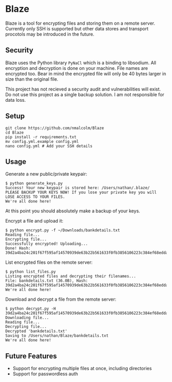 # Blaze

Blaze is a tool for encrypting files and storing them on a remote server. Currently only SSH is supported but other data stores and transport procotols may be introduced in the future.

## Security

Blaze uses the Python library `PyNaCl` which is a binding to libsodium. All encryption and decryption is done on your machine. File names are encrypted too. Bear in mind the encrypted file will only be 40 bytes larger in size than the original file.

This project has not recieved a security audit and vulnerabilities will exist. Do not use this project as a single backup solution. I am not responsible for data loss.

## Setup

```
git clone https://github.com/nmalcolm/Blaze
cd Blaze
pip install -r requirements.txt
mv config.yml.example config.yml
nano config.yml # Add your SSH details
```

## Usage

Generate a new public/private keypair:

```
$ python generate_keys.py
Success! Your new keypair is stored here: /Users/nathan/.blaze/
PLEASE BACKUP YOUR KEYS NOW! If you lose your private key you will LOSE ACCESS TO YOUR FILES.
We're all done here!
```

At this point you should absolutely make a backup of your keys.

Encrypt a file and upload it:

```
$ python encrypt.py -f ~/Downloads/bankdetails.txt
Reading file...
Encrypting file...
Successfully encrypted! Uploading...
Done! Hash: 39d2a4ba24c201f67f595af14570939de63b22b561633f0fb3856106223c384ef68edda00cd509834d386722e010b90c900db471314ac0
```

List encrypted files on the remote server:

```
$ python list_files.py
Listing encrypted files and decrypting their filenames...
File: bankdetails.txt (36.0B), Hash: 39d2a4ba24c201f67f595af14570939de63b22b561633f0fb3856106223c384ef68edda00cd509834d386722e010b90c900db471314ac0
We're all done here!
```

Download and decrypt a file from the remote server:

```
$ python decrypt.py -H 39d2a4ba24c201f67f595af14570939de63b22b561633f0fb3856106223c384ef68edda00cd509834d386722e010b90c900db471314ac0
Downloading file...
Reading file...
Decrypting file...
Decrypted 'bankdetails.txt'
Saving to /Users/nathan/Blaze/bankdetails.txt
We're all done here!
```

## Future Features

- Support for encrypting multiple files at once, including directories
- Support for passwordless auth
